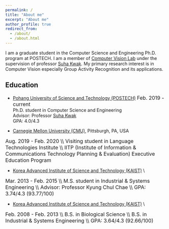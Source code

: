 ```yaml
---
permalink: /
title: "About me"
excerpt: "About me"
author_profile: true
redirect_from: 
  - /about/
  - /about.html
---
```


I am a graduate student in the Computer Science and Engineering Ph.D. program at POSTECH. 
I am a member of [Computer Vision Lab](https://cvlab.postech.ac.kr) 
under the supervision of professor [Suha Kwak](http://cvlab.postech.ac.kr/~suhakwak).
My primary research interest is in Computer Vision especially Group Activity Recognition and its applications. 

## Education
- [Pohang University of Science and Technology (POSTECH)](https://postech.ac.kr)
<font size="3">Feb. 2019 - current</font>
<br>Ph.D. student in Computer Science and Engineering
<br>Advisor: Professor <a href="https://cvlab.postech.ac.kr/~suhakwak">Suha Kwak</a>
<br>GPA: 4.0/4.3


- [Carnegie Mellon University (CMU)](https://www.cmu.edu/), Pittsburgh, PA, USA
<font size="3">
Aug. 2019 - Feb. 2020 \\
Visiting student in Language Technologies Institute \\
IITP (Institute of Information & Communications Technology Planning & Evaluation) Executive Education Program
</font>

- [Korea Advanced Institute of Science and Technology (KAIST)](https://www.kaist.ac.kr/en/) \\
<font size="3">
Mar. 2013 - Feb. 2015 \\
M.S. student in Industrial & Systems Engineering \\
Advisor: Professor Kyung Chul Chae \\
GPA: 3.74/4.3 (93.77/100)
</font>

- [Korea Advanced Institute of Science and Technology (KAIST)](https://www.kaist.ac.kr/en/) \\
<font size="3">
Feb. 2008 - Feb. 2013 \\
B.S. in Biological Science \\
B.S. in Industrial & Systems Engineering \\
GPA: 3.64/4.3 (92.66/100)
</font>